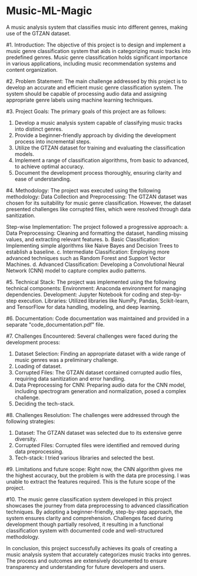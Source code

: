 # Music-ML-Magic
A music analysis system that classifies music into different genres, making use of the GTZAN dataset.

#1. Introduction:
The objective of this project is to design and implement a music genre classification system that aids in categorizing music tracks into predefined genres. Music genre classification holds significant importance in various applications, including music recommendation systems and content organization.

#2. Problem Statement:
The main challenge addressed by this project is to develop an accurate and efficient music genre classification system. The system should be capable of processing audio data and assigning appropriate genre labels using machine learning techniques.

#3. Project Goals:
The primary goals of this project are as follows:
  1. Develop a music analysis system capable of classifying music tracks into distinct genres.
  2. Provide a beginner-friendly approach by dividing the development process into incremental steps.
  3. Utilize the GTZAN dataset for training and evaluating the classification models.
  4. Implement a range of classification algorithms, from basic to advanced, to achieve optimal accuracy.
  5. Document the development process thoroughly, ensuring clarity and ease of understanding.

#4. Methodology:
The project was executed using the following methodology:
Data Collection and Preprocessing: The GTZAN dataset was chosen for its suitability for music genre classification. However, the dataset presented challenges like corrupted files, which were resolved through data sanitization.

Step-wise Implementation: The project followed a progressive approach:
    a. Data Preprocessing: Cleaning and formatting the dataset, handling missing values, and extracting relevant features.
    b. Basic Classification: Implementing simple algorithms like Naive Bayes and Decision Trees to establish a baseline.
    c. Intermediate Classification: Employing more advanced techniques such as Random Forest and Support Vector Machines.
    d. Advanced Classification: Developing a Convolutional Neural Network (CNN) model to capture complex audio patterns.

#5. Technical Stack: 
The project was implemented using the following technical components:
  Environment: Anaconda environment for managing dependencies.
  Development: Jupyter Notebook for coding and step-by-step execution.
  Libraries: Utilized libraries like NumPy, Pandas, Scikit-learn, and TensorFlow for data handling, modeling, and deep learning.

#6. Documentation: 
Code documentation was maintained and provided in a separate "code_documentation.pdf" file.

#7. Challenges Encountered:
Several challenges were faced during the development process:

  1. Dataset Selection: Finding an appropriate dataset with a wide range of music genres was a preliminary challenge.
  2. Loading of dataset.
  3. Corrupted Files: The GTZAN dataset contained corrupted audio files, requiring data sanitization and error handling.
  4. Data Preprocessing for CNN: Preparing audio data for the CNN model, including spectrogram generation and normalization, posed a complex challenge.
  5. Deciding the tech-stack.

#8. Challenges Resolution:
The challenges were addressed through the following strategies:
  1. Dataset: The GTZAN dataset was selected due to its extensive genre diversity.
  2. Corrupted Files: Corrupted files were identified and removed during data preprocessing.
  3. Tech-stack: I tried various libraries and selected the best.

#9. Limitations and future scope:
  Right now, the CNN algorithm gives me the highest accuracy, but the problem is with the data pre processing. I was unable to extract the features required.
  This is the future scope of the project.

#10. The music genre classification system developed in this project showcases the journey from data preprocessing to advanced classification techniques. By adopting a beginner-friendly, step-by-step approach, the system ensures clarity and comprehension. Challenges faced during development though partially resolved, it resulting in a functional classification system with documented code and well-structured methodology.

In conclusion, this project successfully achieves its goals of creating a music analysis system that accurately categorizes music tracks into genres. The process and outcomes are extensively documented to ensure transparency and understanding for future developers and users.
